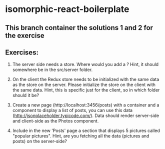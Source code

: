 # isomorphic-react-boilerplate

## This branch container the solutions 1 and 2 for the exercise

## Exercises:

1. The server side needs a store. Where would you add a <Provider store={store}> ? Hint, it should somewhere be in the src/server folder.   

2. On the client the Redux store needs to be initialized with the same data as the store on the server. Please initialize the store on the client with the same data. Hint, this is specific just for the client, so in which folder should it be?

3. Create a new page (http://localhost:3456/posts) with a container and a component to display a list of posts, you can use this data (http://jsonplaceholder.typicode.com/). Data should render server-side and client-side as the Photos component.

4. Include in the new 'Posts' page a section that displays 5 pictures called "popular pictures". Hint, are you fetching all the data (pictures and posts) on the server-side?
